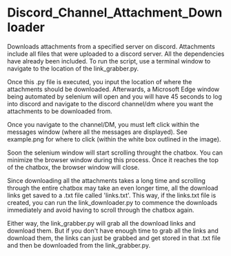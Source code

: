 # Discord_Channel_Attachment_Downloader
Downloads attachments from a specified server on discord. Attachments include all files that were uploaded to a discord server.
All the dependencies have already been included. To run the script, use a terminal window to navigate to the location of 
the link_grabber.py. 

Once this .py file is executed, you input the location of where the attachments should be downloaded. Afterwards, a 
Microsoft Edge window being automated by selenium will open and you will have 45 seconds to log into discord and
navigate to the discord channel/dm where you want the attachments to be downloaded from. 

Once you navigate to the channel/DM, you must left click within the messages window (where all the messages are displayed). 
See example.png for where to click (within the white box outlined in the image). 

Soon the selenium window will start scrolling throught the chatbox. You can minimize the browser window during this process.
Once it reaches the top of the chatbox, the browser window will close. 

Since downloading all the attachments takes a long time and scrolling through the entire chatbox may take an even longer time,
all the download links get saved to a .txt file called 'links.txt'. This way, if the links.txt file is created, you can run
the link_downloader.py to commence the downloads immediately and avoid having to scroll through the chatbox again. 

Either way, the link_grabber.py will grab all the download links and download them. But if you don't have enough time to
grab all the links and download them, the links can just be grabbed and get stored in that .txt file and then be downloaded
from the link_grabber.py. 
